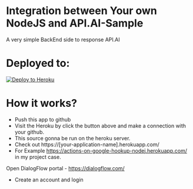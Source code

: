 # Integration between Your own NodeJS and API.AI-Sample 

A very simple BackEnd side to response API.AI

# Deployed to:
[![Deploy to Heroku](https://www.herokucdn.com/deploy/button.svg)](https://heroku.com/deploy)

# How it works?
- Push this app to github
- Visit the Heroku by click the button above and make a connection with your github.
- This source gonna be run on the heroku server.
- Check out https://[your-application-name].herokuapp.com/
- For Example https://actions-on-google-hookup-nodej.herokuapp.com/ in my project case.

Open DialogFlow portal - https://dialogflow.com/
- Create an account and login
